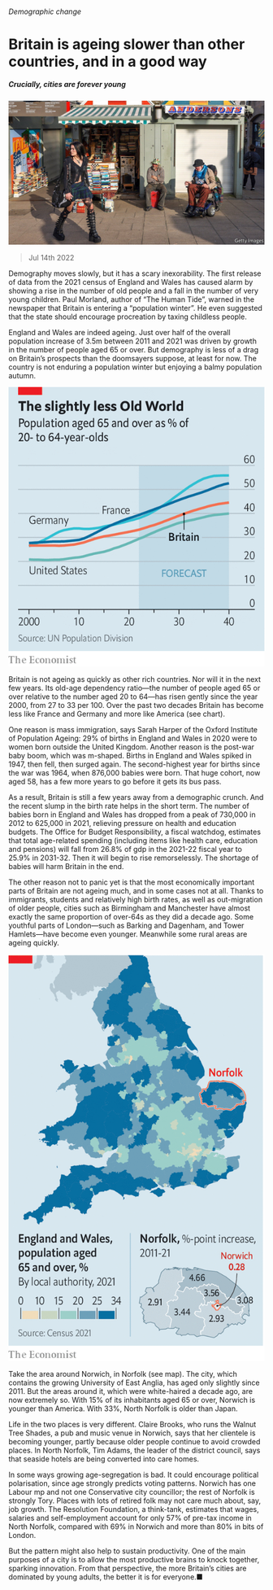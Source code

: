###### Demographic change

# Britain is ageing slower than other countries, and in a good way 

##### Crucially, cities are forever young 

![image](images/20220716_BRP503.jpg) 

> Jul 14th 2022 

Demography moves slowly, but it has a scary inexorability. The first release of data from the 2021 census of England and Wales has caused alarm by showing a rise in the number of old people and a fall in the number of very young children. Paul Morland, author of “The Human Tide”, warned in the  newspaper that Britain is entering a “population winter”. He even suggested that the state should encourage procreation by taxing childless people. 

England and Wales are indeed ageing. Just over half of the overall population increase of 3.5m between 2011 and 2021 was driven by growth in the number of people aged 65 or over. But demography is less of a drag on Britain’s prospects than the doomsayers suppose, at least for now. The country is not enduring a population winter but enjoying a balmy population autumn. 

![image](images/20220716_BRC853.png) 


Britain is not ageing as quickly as other rich countries. Nor will it in the next few years. Its old-age dependency ratio—the number of people aged 65 or over relative to the number aged 20 to 64—has risen gently since the year 2000, from 27 to 33 per 100. Over the past two decades Britain has become less like France and Germany and more like America (see chart). 

One reason is mass immigration, says Sarah Harper of the Oxford Institute of Population Ageing: 29% of births in England and Wales in 2020 were to women born outside the United Kingdom. Another reason is the post-war baby boom, which was m-shaped. Births in England and Wales spiked in 1947, then fell, then surged again. The second-highest year for births since the war was 1964, when 876,000 babies were born. That huge cohort, now aged 58, has a few more years to go before it gets its bus pass. 

As a result, Britain is still a few years away from a demographic crunch. And the recent slump in the birth rate helps in the short term. The number of babies born in England and Wales has dropped from a peak of 730,000 in 2012 to 625,000 in 2021, relieving pressure on health and education budgets. The Office for Budget Responsibility, a fiscal watchdog, estimates that total age-related spending (including items like health care, education and pensions) will fall from 26.8% of gdp in the 2021-22 fiscal year to 25.9% in 2031-32. Then it will begin to rise remorselessly. The shortage of babies will harm Britain in the end.

The other reason not to panic yet is that the most economically important parts of Britain are not ageing much, and in some cases not at all. Thanks to immigrants, students and relatively high birth rates, as well as out-migration of older people, cities such as Birmingham and Manchester have almost exactly the same proportion of over-64s as they did a decade ago. Some youthful parts of London—such as Barking and Dagenham, and Tower Hamlets—have become even younger. Meanwhile some rural areas are ageing quickly. 

![image](images/20220716_BRM979.png) 


Take the area around Norwich, in Norfolk (see map). The city, which contains the growing University of East Anglia, has aged only slightly since 2011. But the areas around it, which were white-haired a decade ago, are now extremely so. With 15% of its inhabitants aged 65 or over, Norwich is younger than America. With 33%, North Norfolk is older than Japan. 

Life in the two places is very different. Claire Brooks, who runs the Walnut Tree Shades, a pub and music venue in Norwich, says that her clientele is becoming younger, partly because older people continue to avoid crowded places. In North Norfolk, Tim Adams, the leader of the district council, says that seaside hotels are being converted into care homes. 

In some ways growing age-segregation is bad. It could encourage political polarisation, since age strongly predicts voting patterns. Norwich has one Labour mp and not one Conservative city councillor; the rest of Norfolk is strongly Tory. Places with lots of retired folk may not care much about, say, job growth. The Resolution Foundation, a think-tank, estimates that wages, salaries and self-employment account for only 57% of pre-tax income in North Norfolk, compared with 69% in Norwich and more than 80% in bits of London. 

But the pattern might also help to sustain productivity. One of the main purposes of a city is to allow the most productive brains to knock together, sparking innovation. From that perspective, the more Britain’s cities are dominated by young adults, the better it is for everyone.■

